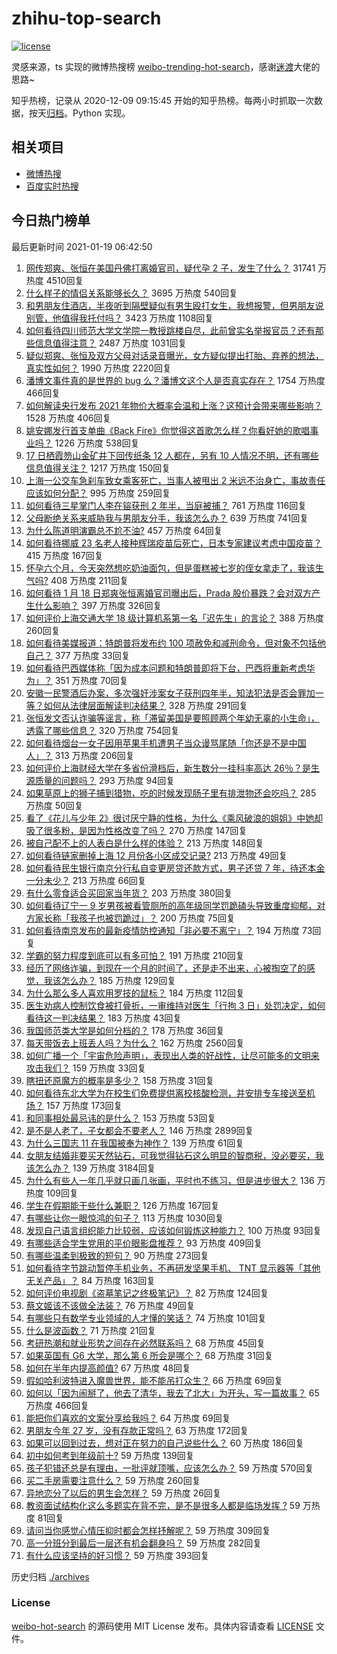 # zhihu-top-search

[![license](https://img.shields.io/github/license/Arrackisarookie/zhihu-top-search)](https://github.com/Arrackisarookie/zhihu-top-search/blob/master/LICENSE)

灵感来源，ts 实现的微博热搜榜 [weibo-trending-hot-search](https://github.com/justjavac/weibo-trending-hot-search)，感谢[迷渡](https://github.com/justjavac)大佬的思路~

知乎热榜，记录从 2020-12-09 09:15:45 开始的知乎热榜。每两小时抓取一次数据，按天[归档](./archives)。Python 实现。

## 相关项目
+ [微博热搜](https://github.com/Arrackisarookie/weibo-hot-search)
+ [百度实时热搜](https://github.com/Arrackisarookie/baidu-hot-search)

## 今日热门榜单

<!-- Rank Begin -->

最后更新时间 2021-01-19 06:42:50

1. [网传郑爽、张恒在美国丹佛打离婚官司，疑代孕 2 子，发生了什么？](https://www.zhihu.com/question/439965082) 31741 万热度 4510回复
1. [什么样子的情侣关系能够长久？](https://www.zhihu.com/question/435769097) 3695 万热度 540回复
1. [和男朋友住酒店，半夜听到隔壁疑似有男生殴打女生，我想报警，但男朋友说别管，他值得我托付吗？](https://www.zhihu.com/question/439101724) 3423 万热度 1108回复
1. [如何看待四川师范大学文学院一教授跳楼自尽，此前曾实名举报官员？还有那些信息值得注意？](https://www.zhihu.com/question/439961574) 2487 万热度 1031回复
1. [疑似郑爽、张恒及双方父母对话录音曝光，女方疑似提出打胎、弃养的想法，真实性如何？](https://www.zhihu.com/question/440000183) 1990 万热度 2220回复
1. [潘博文事件真的是世界的 bug 么？潘博文这个人是否真实存在？](https://www.zhihu.com/question/374963188) 1754 万热度 466回复
1. [如何解读央行发布 2021 年物价大概率会温和上涨？这预计会带来哪些影响？](https://www.zhihu.com/question/439618372) 1528 万热度 406回复
1. [姚安娜发行首支单曲《Back Fire》你觉得这首歌怎么样？你看好她的歌唱事业吗？](https://www.zhihu.com/question/439917608) 1226 万热度 538回复
1. [17 日栖霞笏山金矿井下回传纸条 12 人都在，另有 10 人情况不明，还有哪些信息值得关注？](https://www.zhihu.com/question/439819622) 1217 万热度 150回复
1. [上海一公交车急刹车致女乘客死亡，当事人被甩出 2 米远不治身亡，事故责任应该如何分配？](https://www.zhihu.com/question/439951714) 995 万热度 259回复
1. [如何看待三星掌门人李在镕获刑 2 年半，当庭被捕？](https://www.zhihu.com/question/439947550) 761 万热度 116回复
1. [父母断绝关系来威胁我与男朋友分手，我该怎么办？](https://www.zhihu.com/question/439488182) 639 万热度 741回复
1. [为什么陈道明演霸总不尬不油?](https://www.zhihu.com/question/438228339) 457 万热度 64回复
1. [如何看待挪威 23 名老人接种辉瑞疫苗后死亡，日本专家建议考虑中国疫苗？](https://www.zhihu.com/question/439513437) 415 万热度 167回复
1. [怀孕六个月，今天突然想吃奶油面包，但是蛋糕被七岁的侄女拿走了，我该生气吗?](https://www.zhihu.com/question/432611031) 408 万热度 211回复
1. [如何看待 1 月 18 日郑爽张恒离婚官司曝出后，Prada 股价暴跌？会对双方产生什么影响？](https://www.zhihu.com/question/439975838) 397 万热度 326回复
1. [如何评价上海交通大学 18 级计算机系第一名「迟先生」的言论？](https://www.zhihu.com/question/439622084) 388 万热度 260回复
1. [如何看待美媒报道：特朗普将发布约 100 项赦免和减刑命令，但对象不包括他自己？](https://www.zhihu.com/question/439920227) 377 万热度 33回复
1. [如何看待巴西媒体称「因为成本问题和特朗普即将下台，巴西将重新考虑华为」？](https://www.zhihu.com/question/439818709) 351 万热度 70回复
1. [安徽一民警酒后办案，多次强奸涉案女子获刑四年半，知法犯法是否会罪加一等？如何从法律层面解读判决结果？](https://www.zhihu.com/question/439769494) 328 万热度 291回复
1. [张恒发文否认诈骗等谣言，称「滞留美国是要照顾两个年幼无辜的小生命」，透露了哪些信息？](https://www.zhihu.com/question/439947745) 320 万热度 754回复
1. [如何看待烟台一女子因用苹果手机遭男子当众谩骂尾随「你还是不是中国人」？](https://www.zhihu.com/question/439942273) 313 万热度 206回复
1. [如何评价上海财经大学在多省份滑档后，新生数分一挂科率高达 26％？是生源质量的问题吗？](https://www.zhihu.com/question/438986121) 293 万热度 94回复
1. [如果草原上的狮子捕到猎物，吃的时候发现肠子里有排泄物还会吃吗？](https://www.zhihu.com/question/439653455) 285 万热度 50回复
1. [看了《花儿与少年 2》很讨厌宁静的性格，为什么《乘风破浪的姐姐》中她却吸了很多粉，是因为性格改变了吗？](https://www.zhihu.com/question/404227551) 270 万热度 147回复
1. [被自己配不上的人表白是什么样的体验？](https://www.zhihu.com/question/28398875) 213 万热度 148回复
1. [如何看待链家删掉上海 12 月份各小区成交记录?](https://www.zhihu.com/question/438436352) 213 万热度 49回复
1. [如何看待民生银行南京分行私自变更房贷还款方式，男子还贷 7 年，待还本金一分未少？](https://www.zhihu.com/question/439922636) 213 万热度 66回复
1. [有什么零食适合买回家当年货？](https://www.zhihu.com/question/437682621) 203 万热度 380回复
1. [如何看待辽宁一 9 岁男孩被看管厕所的高年级同学罚跪磕头导致重度抑郁，对方家长称「我孩子也被罚跪过」？](https://www.zhihu.com/question/439942694) 200 万热度 75回复
1. [如何看待南京发布的最新疫情防控通知「非必要不离宁」？](https://www.zhihu.com/question/439451791) 194 万热度 73回复
1. [学霸的努力程度到底可以有多可怕？](https://www.zhihu.com/question/328770692) 191 万热度 210回复
1. [经历了网络诈骗，到现在一个月的时间了，还是走不出来，心被掏空了的感觉，我该怎么办？](https://www.zhihu.com/question/424659283) 185 万热度 129回复
1. [为什么那么多人喜欢用罗技的鼠标？](https://www.zhihu.com/question/438942926) 184 万热度 112回复
1. [医生劝病人控制饮食被打骨折，一审维持对医生「行拘 3 日」处罚决定，如何看待这一判决结果？](https://www.zhihu.com/question/439532356) 183 万热度 43回复
1. [我国师范类大学是如何分档的？](https://www.zhihu.com/question/436193716) 178 万热度 36回复
1. [每天带饭去上班丢人吗？为什么？](https://www.zhihu.com/question/420592114) 162 万热度 2560回复
1. [如何广播一个「宇宙危险声明」，表现出人类的好战性，让尽可能多的文明来攻击我们？](https://www.zhihu.com/question/439377136) 159 万热度 33回复
1. [瞎扭还原魔方的概率是多少？](https://www.zhihu.com/question/418765533) 158 万热度 31回复
1. [如何看待东北大学为在校生们免费提供离校核酸检测，并安排专车接送至机场？](https://www.zhihu.com/question/438939715) 157 万热度 173回复
1. [和同事相处最忌讳的是什么？](https://www.zhihu.com/question/294492493) 153 万热度 53回复
1. [是不是人老了，子女都会不要老人？](https://www.zhihu.com/question/309100326) 146 万热度 2899回复
1. [为什么三国志 11 在我国被奉为神作？](https://www.zhihu.com/question/65299573) 139 万热度 61回复
1. [女朋友结婚非要买天然钻石，可我觉得钻石这么明显的智商税，没必要买，我该怎么办？](https://www.zhihu.com/question/422969084) 139 万热度 3184回复
1. [为什么有些人一年几乎就只画几张画，平时也不练习，但是进步很大？](https://www.zhihu.com/question/422457449) 136 万热度 109回复
1. [学生在假期能干些什么兼职？](https://www.zhihu.com/question/33208215) 126 万热度 167回复
1. [有哪些让你一眼惊鸿的句子？](https://www.zhihu.com/question/368735179) 113 万热度 1030回复
1. [发现自己语言组织能力比较弱，应该如何锻炼这种能力？](https://www.zhihu.com/question/27829379) 100 万热度 93回复
1. [有哪些适合学生党用的平价眼影盘推荐？](https://www.zhihu.com/question/41220998) 93 万热度 409回复
1. [有哪些温柔到极致的短句？](https://www.zhihu.com/question/397845563) 90 万热度 273回复
1. [如何看待字节跳动暂停手机业务，不再研发坚果手机、 TNT 显示器等「其他无关产品」？](https://www.zhihu.com/question/439874539) 84 万热度 163回复
1. [如何评价电视剧《盗墓笔记之终极笔记》？](https://www.zhihu.com/question/433865475) 82 万热度 124回复
1. [蔡文姬该不该做全法装？](https://www.zhihu.com/question/439025400) 76 万热度 49回复
1. [有哪些只有数学专业领域的人才懂的笑话？](https://www.zhihu.com/question/266937434) 74 万热度 101回复
1. [什么是波函数？](https://www.zhihu.com/question/439819321) 71 万热度 21回复
1. [考研热潮和就业形势之间存在必然联系吗？](https://www.zhihu.com/question/312702966) 68 万热度 45回复
1. [如果英国有 G6 大学，那么第 6 所会是哪个？](https://www.zhihu.com/question/438816949) 68 万热度 31回复
1. [如何在半年内提高颜值?](https://www.zhihu.com/question/302545858) 67 万热度 48回复
1. [假如哈利波特进入魔兽世界，能不能吊打众生？](https://www.zhihu.com/question/265287138) 66 万热度 69回复
1. [如何以「因为闹掰了，他去了清华，我去了北大」为开头，写一篇故事？](https://www.zhihu.com/question/428142724) 65 万热度 466回复
1. [能把你们喜欢的文案分享给我吗？](https://www.zhihu.com/question/436764224) 64 万热度 69回复
1. [男朋友今年 27 岁，没有存款正常吗？](https://www.zhihu.com/question/435790837) 63 万热度 172回复
1. [如果可以回到过去，想对正在努力的自己说些什么？](https://www.zhihu.com/question/312578866) 60 万热度 186回复
1. [初中如何考到年级前十?](https://www.zhihu.com/question/353434774) 59 万热度 139回复
1. [孩子犯错还总是有理由，一批评就顶嘴，应该怎么办？](https://www.zhihu.com/question/438838327) 59 万热度 570回复
1. [买二手房需要注意什么？](https://www.zhihu.com/question/20388137) 59 万热度 260回复
1. [异地恋分了以后的男生会怎样？](https://www.zhihu.com/question/432008456) 59 万热度 26回复
1. [教资面试结构化这么多题实在背不完，是不是很多人都是临场发挥 ?](https://www.zhihu.com/question/361120920) 59 万热度 81回复
1. [请问当你感觉心情压抑时都会怎样抒解呢？](https://www.zhihu.com/question/438507363) 59 万热度 309回复
1. [高一分班分到最后一层还有机会翻身吗？](https://www.zhihu.com/question/438206945) 59 万热度 282回复
1. [有什么应该坚持的好习惯？](https://www.zhihu.com/question/429930478) 59 万热度 393回复
<!-- Rank End -->

历史归档 [./archives](./archives)

### License

[weibo-hot-search](https://github.com/Arrackisarookie/zhihu-top-search) 的源码使用 MIT License 发布。具体内容请查看 [LICENSE](./LICENSE) 文件。

